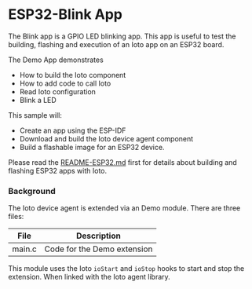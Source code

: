 # ESP32-Blink App

The Blink app is a GPIO LED blinking app. This app is useful to test the building, flashing and execution of an Ioto app on an ESP32 board.

The Demo App demonstrates

* How to build the Ioto component
* How to add code to call Ioto 
* Read Ioto configuration
* Blink a LED

This sample will:

* Create an app using the ESP-IDF
* Download and build the Ioto device agent component
* Build a flashable image for an ESP32 device.

Please read the [README-ESP32.md](../../README-ESP32.md) first for details about building and flashing ESP32 apps with Ioto.

### Background

The Ioto device agent is extended via an Demo module. There are three files:

File | Description
-|-
main.c | Code for the Demo extension

This module uses the Ioto `ioStart` and `ioStop` hooks to start and stop the extension. When linked with the Ioto agent library.
